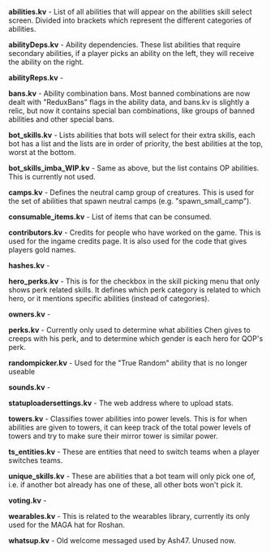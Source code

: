 **abilities.kv** - List of all abilities that will appear on the abilities skill select screen. Divided into brackets which represent the different categories of abilities.

**abilityDeps.kv** - Ability dependencies. These list abilities that require secondary abilities, if a player picks an ability on the left, they will receive the ability on the right.

**abilityReps.kv** -

**bans.kv** - Ability combination bans. Most banned combinations are now dealt with "ReduxBans" flags in the ability data, and bans.kv is slightly a relic, but now it contains special ban combinations, like groups of banned abilities and other special bans. 

**bot_skills.kv** - Lists abilities that bots will select for their extra skills, each bot has a list and the lists are in order of priority, the best abilities at the top, worst at the bottom.

**bot_skills_imba_WIP.kv** - Same as above, but the list contains OP abilities. This is currently not used.

**camps.kv** - Defines the neutral camp group of creatures. This is used for the set of abilities that spawn neutral camps (e.g. "spawn_small_camp").

**consumable_items.kv** - List of items that can be consumed.

**contributors.kv** - Credits for people who have worked on the game. This is used for the ingame credits page. It is also used for the code that gives players gold names.

**hashes.kv** - 

**hero_perks.kv** - This is for the checkbox in the skill picking menu that only shows perk related skills. It defines which perk category is related to which hero, or it mentions specific abilities (instead of categories).

**owners.kv** - 

**perks.kv** - Currently only used to determine what abilities Chen gives to creeps with his perk, and to determine which gender is each hero for QOP's perk.

**randompicker.kv** - Used for the "True Random" ability that is no longer useable

**sounds.kv** - 

**statuploadersettings.kv** - The web address where to upload stats.

**towers.kv** - Classifies tower abilities into power levels. This is for when abilities are given to towers, it can keep track of the total power levels of towers and try to make sure their mirror tower is similar power. 

**ts_entities.kv** - These are entities that need to switch teams when a player switches teams.

**unique_skills.kv** - These are abilities that a bot team will only pick one of, i.e. if another bot already has one of these, all other bots won't pick it.

**voting.kv** - 

**wearables.kv** - This is related to the wearables library, currently its only used for the MAGA hat for Roshan.

**whatsup.kv** - Old welcome messaged used by Ash47. Unused now.
